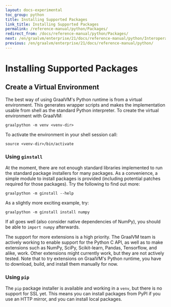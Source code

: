```yaml
---
layout: docs-experimental
toc_group: python
title: Installing Supported Packages
link_title: Installing Supported Packages
permalink: /reference-manual/python/Packages/
redirect_from: /docs/reference-manual/python/Packages/
next: /en/graalvm/enterprise/21/docs/reference-manual/python/Interoperability/
previous: /en/graalvm/enterprise/21/docs/reference-manual/python/
---
```

# Installing Supported Packages

## Create a Virtual Environment

The best way of using GraalVM's Python runtime is from a virtual environment.
This generates wrapper scripts and makes the implementation usable from shell as the standard Python interpreter.
To create the virtual environment with GraalVM:
```shell
graalpython -m venv <venv-dir>
```

To activate the environment in your shell session call:
```shell
source <venv-dir>/bin/activate
```

### Using `ginstall`
At the moment, there are not enough standard libraries implemented to run the standard package installers for many packages.
As a convenience, a simple module to install packages is provided (including potential patches required for those packages).
Try the following to find out more:
```shell
graalpython -m ginstall --help
```

As a slightly more exciting example, try:
```shell
graalpython -m ginstall install numpy
```

If all goes well (also consider native dependencies of NumPy), you should be able to `import numpy` afterwards.

The support for more extensions is a high priority.
The GraalVM team is actively working to enable support for the Python C API, as well as to make extensions such as NumPy, SciPy, Scikit-learn, Pandas, Tensorflow, and alike, work.
Other extensions might currently work, but they are not actively tested.
Note that to try extensions on GraalVM's Python runtime, you have to download, build, and install them manually for now.

### Using `pip`
The `pip` package installer is available and working in a `venv`, but there is no support for SSL yet.
This means you can install packages from PyPI if you use an HTTP mirror, and you can install local packages.
